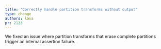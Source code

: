 ```yaml
---
title: "Correctly handle partition transforms without output"
type: change
authors: lava
pr: 2123
---
```


We fixed an issue where partition transforms that erase complete partitions
trigger an internal assertion failure.
